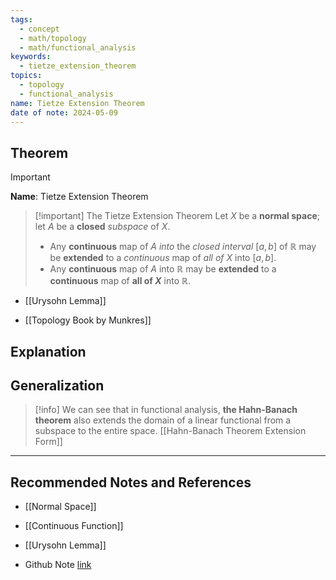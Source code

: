 ```yaml
---
tags:
  - concept
  - math/topology
  - math/functional_analysis
keywords:
  - tietze_extension_theorem
topics:
  - topology
  - functional_analysis
name: Tietze Extension Theorem
date of note: 2024-05-09
---
```


## Theorem

>[!important]
>**Name**:   Tietze Extension Theorem

>[!important] The Tietze Extension Theorem
>Let $X$ be a **normal space**; let $A$ be a **closed** *subspace* of $X$.
> 
> - Any **continuous** map of $A$ *into* the *closed interval* $[a, b]$ of $\mathbb{R}$ may be **extended** to a *continuous* map of *all of $X$* into $[a, b]$.
> - Any **continuous** map of $A$ into $\mathbb{R}$ may be **extended** to a **continuous** map of **all of $X$** into $\mathbb{R}$.

- [[Urysohn Lemma]]

- [[Topology Book by Munkres]]


## Explanation



## Generalization

>[!info]
>We can see that in functional analysis, **the Hahn-Banach theorem** also extends the domain of a linear functional from a subspace to the entire space. [[Hahn-Banach Theorem Extension Form]]



-----------
##  Recommended Notes and References

- [[Normal Space]]
- [[Continuous Function]]
- [[Urysohn Lemma]]

- Github Note [link](https://github.com/TianpeiLuke/SelfStudyNotes/tree/master/self-study/probability_and_measure_theory)